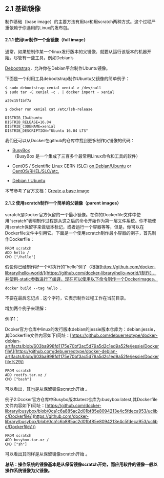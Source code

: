 ## 2.1 基础镜像

制作基础（base image）的主要方法有用tar和用scratch两种方式。这个过程严重依赖于你选用的Linux的发布包。

#### 2.1.1 使用tar制作一个全镜像（full image）

通常，如果想制作某一个linux发行版本的父镜像，就要从运行该版本的机器开始。尽管有一些工具，例如Debian’s

[Debootstrap](https://wiki.debian.org/Debootstrap)，允许你在Debian平台制作Ubuntu镜像。

下面是一个利用工具debootstrap制作Ubuntu父镜像的简单例子：

```
$ sudo debootstrap xenial xenial > /dev/null
$ sudo tar -C xenial -c . | docker import - xenial

a29c15f1bf7a

$ docker run xenial cat /etc/lsb-release

DISTRIB_ID=Ubuntu
DISTRIB_RELEASE=16.04
DISTRIB_CODENAME=xenial
DISTRIB_DESCRIPTION="Ubuntu 16.04 LTS"
```

我们还可以从Docker在github的仓库中找到更多制作父镜像的代码：

* [BusyBox](https://github.com/moby/moby/blob/master/contrib/mkimage/busybox-static)   （BusyBox 是一个集成了三百多个最常用Linux命令和工具的软件）
* CentOS / Scientific Linux CERN \(SLC\) [on Debian/Ubuntu](https://github.com/moby/moby/blob/master/contrib/mkimage/rinse) or [CentOS/RHEL/SLC/etc.](https://github.com/moby/moby/blob/master/contrib/mkimage-yum.sh)

* [Debian / Ubuntu](https://github.com/moby/moby/blob/master/contrib/mkimage/debootstrap)

本节参考了官方文档：[Create a base image](https://docs.docker.com/develop/develop-images/baseimages/)

#### 2.1.2 使用scratch制作一个简单的父镜像（parent images）

scratch是Docker官方保留的一个最小镜像。在你的Dockerfile文件中使用“scratch”表明制作过程是从这之后的命令开始作为第一层文件系统。你不能使用scratch保留字来做版本标记，或者运行一个容器等等，但是，你可以在Dockerfile文件中引用它。下面是一个使用scratch制作最小容器的例子，首先制作Dockerfile：

```
FROM scratch
ADD hello /
CMD ["/hello"]
```

假设你已经制作好一个可执行的“hello”例子（根据[https://github.com/docker-library/hello-world/](https://github.com/docker-library/hello-world/)制作），并使用-static参数进行了编译，现在可以使用以下命令制作一个Dockerimages。

```
docker build --tag hello .
```

不要在最后忘记点 . 这个字符，它表示制作过程工作在当前目录。

增加两个例子来理解：

例子1：

Dcoker官方仓库中linux的发行版本debian的jessie版本仓库为：debian:jessie，其Dockerfile文件内容如下\(网址：[https://github.com/debuerreotype/docker-debian-artifacts/blob/603ba998fd1175e70bf3ac5d79a5d2c1ed9a52fe/jessie/Dockerfile\](https://github.com/debuerreotype/docker-debian-artifacts/blob/603ba998fd1175e70bf3ac5d79a5d2c1ed9a52fe/jessie/Dockerfile%29\)

```
FROM scratch
ADD rootfs.tar.xz /
CMD ["bash"]
```

可以看出，其也是从保留镜像scratch开始 。

例子2:Dcoker官方仓库中Busybo版本latest仓库为:busybox:latest,其Dockerfile文件内容如下\(网址：[https://github.com/docker-library/busybox/blob/0ca1c6a885ac2d01bf85e8094213e4c5fdeca953/uclibc/Dockerfile\](https://github.com/docker-library/busybox/blob/0ca1c6a885ac2d01bf85e8094213e4c5fdeca953/uclibc/Dockerfile\)\)

```
FROM scratch
ADD busybox.tar.xz /
CMD ["sh"]
```

可以看出其同样是从保留镜像scratch开始 。

**总结：操作系统的镜像基本是从保留镜像scratch开始，而应用软件的镜像一般以操作系统镜像为父镜像。**

